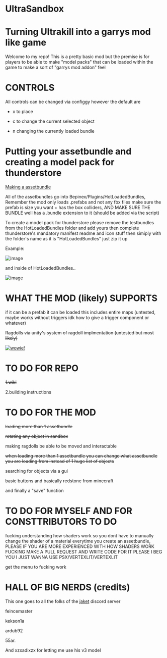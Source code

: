 # UltraSandbox

# Turning Ultrakill into a garrys mod like game


Welcome to my repo! This is a pretty basic mod but the premise is for players to be able to make "model packs" that can be loaded within the game to make a sort of "garrys mod addon" feel 

# **CONTROLS**

All controls can be changed via configgy however the default are

* x to place

* c to change the current selected object

* n changing the currently loaded bundle

# Putting your assetbundle and creating a model pack for thunderstore

[Making a assetbundle](https://github.com/Minepool9/UltraSandbox/wiki/)

All of the assetbundles go into Bepinex/Plugins/HotLoadedBundles, Remember the mod only loads .prefabs and not any fbx files make sure the prefab is size you want + has the box colliders, AND MAKE SURE THE BUNDLE well has a .bundle extension to it (should be added via the script)

To create a model pack for thunderstore please remove the testbundles from the HotLoadedBundles folder and add yours then complete thunderstore's mandatory manifest readme and icon stuff then simiply with the folder's name as it is "HotLoadedBundles" just zip it up

Example:

![image](https://github.com/Minepool9/UltraSandbox/assets/97184060/f43facd5-56dd-4a8e-b5f5-7288fa304a97)

and inside of HotLoadedBundles..

![image](https://github.com/Minepool9/UltraSandbox/assets/97184060/1b09046d-c7dd-4772-b519-b349f8f41b10)


# WHAT THE MOD (likely) SUPPORTS 

if it can be a prefab it can be loaded this includes entire maps (untested, maybe works without triggers idk how to give a trigger component or whatever)

~~Ragdolls via unity's system of ragdoll implmentation (untested but most likely)~~

[![wowie!](https://github.com/Minepool9/UltraSandbox/assets/97184060/f856c55f-2cbe-477a-a564-064ac61c162a)](https://github.com/Minepool9/UltraSandbox/assets/97184060/5ffa56ca-db16-4198-852c-f69b19490a2f)


# TO DO FOR REPO

~~1.wiki~~

2.building instructions



# TO DO FOR THE MOD

~~loading more than 1 assetbundle~~

~~rotating any object in sandbox~~

making ragdolls be able to be moved and interactable 

~~when loading more than 1 assetbundle you can change what assetbundle you are loading from instead of 1 huge list of objects~~ 

searching for objects via a gui

basic buttons and basically redstone from minecraft

and finally a "save" function



# TO DO FOR MYSELF AND FOR CONSTTRIBUTORS TO DO 

fucking understanding how shaders work so you dont have to manually change the shader of a material everytime you create an assetbundle, PLEASE IF YOU ARE MORE EXPERIENCED WITH HOW SHADERS WORK FUCKING MAKE A PULL REQUEST AND WRITE CODE FOR IT PLEASE I BEG YOU I JUST WANNA USE PSX/VERTEXLIT/VERTEXLIT

get the menu to fucking work


# HALL OF BIG NERDS (credits) 

This one goes to all the folks of the [jaket](https://discord.gg/USpt3hCBgn) discord server 

feincemaster

kekson1a

ardub92

55ar.


And xzxadixzx for letting me use his v3 model
